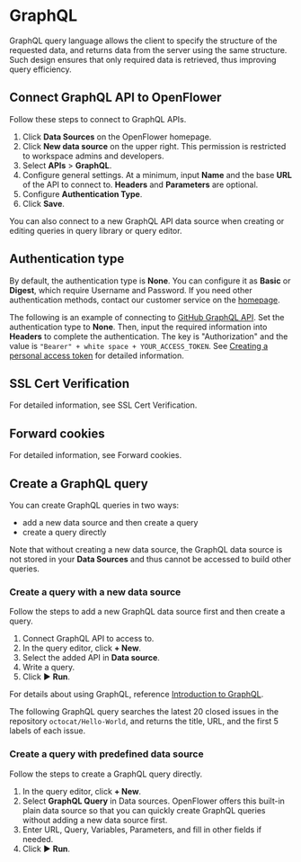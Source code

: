 # GraphQL

GraphQL query language allows the client to specify the structure of the requested data, and returns data from the server using the same structure. Such design ensures that only required data is retrieved, thus improving query efficiency.

## Connect GraphQL API to OpenFlower

Follow these steps to connect to GraphQL APIs.

1. Click **Data Sources** on the OpenFlower homepage.
2. Click **New data source** on the upper right. This permission is restricted to workspace admins and developers.
3. Select **APIs** > **GraphQL**.
4. Configure general settings. At a minimum, input **Name** and the base **URL** of the API to connect to. **Headers** and **Parameters** are optional.
5. Configure **Authentication Type**.
6. Click **Save**.

You can also connect to a new GraphQL API data source when creating or editing queries in query library or query editor.

## Authentication type

By default, the authentication type is **None**. You can configure it as **Basic** or **Digest**, which require Username and Password. If you need other authentication methods, contact our customer service on the [homepage](https://lowcoder.dev).

The following is an example of connecting to [GitHub GraphQL API](https://docs.github.com/en/graphql). Set the authentication type to **None**. Then, input the required information into **Headers** to complete the authentication. The key is "Authorization" and the value is `"Bearer" + white space + YOUR_ACCESS_TOKEN`. See [Creating a personal access token](https://docs.github.com/en/authentication/keeping-your-account-and-data-secure/creating-a-personal-access-token) for detailed information.

## SSL Cert Verification

For detailed information, see SSL Cert Verification.

## Forward cookies

For detailed information, see Forward cookies.

## Create a GraphQL query

You can create GraphQL queries in two ways:

* add a new data source and then create a query
* create a query directly

Note that without creating a new data source, the GraphQL data source is not stored in your **Data Sources** and thus cannot be accessed to build other queries.

### Create a query with a new data source

Follow the steps to add a new GraphQL data source first and then create a query.

1. Connect GraphQL API to access to.
2. In the query editor, click **+ New**.
3. Select the added API in **Data source**.
4. Write a query.
5. Click ▶ **Run**.

For details about using GraphQL, reference [Introduction to GraphQL](https://graphql.org/learn/).

The following GraphQL query searches the latest 20 closed issues in the repository `octocat/Hello-World`, and returns the title, URL, and the first 5 labels of each issue.

### Create a query with predefined data source

Follow the steps to create a GraphQL query directly.

1. In the query editor, click **+ New**.
2. Select **GraphQL Query** in Data sources. OpenFlower offers this built-in plain data source so that you can quickly create GraphQL queries without adding a new data source first.
3. Enter URL, Query, Variables, Parameters, and fill in other fields if needed.
4. Click ▶ **Run**.
